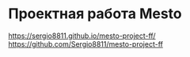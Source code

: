 # Проектная работа Mesto
https://sergio8811.github.io/mesto-project-ff/
https://github.com/Sergio8811/mesto-project-ff
